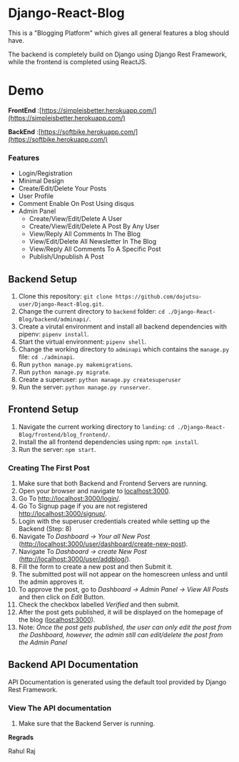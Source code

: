 # Django-React-Blog

This is a "Blogging Platform" which gives all general features a blog should have.

The backend is completely build on Django using Django Rest Framework, while the frontend is completed using ReactJS.

# Demo

**FrontEnd** :[https://simpleisbetter.herokuapp.com/](https://simpleisbetter.herokuapp.com/) 

**BackEnd** :[https://softbike.herokuapp.com/](https://softbike.herokuapp.com/)

### Features

- Login/Registration
- Minimal Design
- Create/Edit/Delete Your Posts
- User Profile
- Comment Enable On Post Using disqus
- Admin Panel
  - Create/View/Edit/Delete A User
  - Create/View/Edit/Delete A Post By Any User
  - View/Reply All Comments In The Blog
  - View/Edit/Delete All Newsletter In The Blog
  - View/Reply All Comments To A Specific Post
  - Publish/Unpublish A Post

## Backend Setup

1. Clone this repository: `git clone https://github.com/dojutsu-user/Django-React-Blog.git`.
2. Change the current directory to `backend` folder: `cd ./Django-React-Blog/backend/adminapi/`.
3. Create a virutal environment and install all backend dependencies with pipenv: `pipenv install`.
4. Start the virtual environment: `pipenv shell`.
5. Change the working directory to `adminapi` which contains the `manage.py` file: `cd ./adminapi`.
6. Run `python manage.py makemigrations`.
7. Run `python manage.py migrate`.
8. Create a superuser: `python manage.py createsuperuser`
9. Run the server: `python manage.py runserver`.

## Frontend Setup

1. Navigate the current working directory to `landing`: `cd ./Django-React-Blog/frontend/blog_frontend/`.
2. Install the all frontend dependencies using npm: `npm install`.
3. Run the server: `npm start`.

### Creating The First Post

1. Make sure that both Backend and Frontend Servers are running.
2. Open your browser and navigate to [localhost:3000](localhost:3000).
3. Go To [http://localhost:3000/login/](http://localhost:3000/login/).
4. Go To Signup page if you are not registered [http://localhost:3000/signup/](http://localhost:3000/signup/).
5. Login with the superuser credentials created while setting up the Backend (Step: 8)
6. Navigate To _Dashboard -> Your all New Post_ ([http://localhost:3000/user/dashboard/create-new-post](http://localhost:3000/user/dashboard/)).
7. Navigate To _Dashboard -> create New Post_ ([http://localhost:3000/user/addblog/](http://localhost:3000/user/addblog/)).
8. Fill the form to create a new post and then Submit it.
9. The submitted post will not appear on the homescreen unless and until the admin approves it.
10. To approve the post, go to _Dashboard -> Admin Panel -> View All Posts_ and then click on _Edit_ Button.
11. Check the checkbox labelled _Verified_ and then submit.
12. After the post gets published, it will be displayed on the homepage of the blog ([localhost:3000](localhost:3000)).
13. Note: _Once the post gets published, the user can only edit the post from the Dashboard, however, the admin still can edit/delete the post from the Admin Panel_

## Backend API Documentation

API Documentation is generated using the default tool provided by Django Rest Framework.

### View The API documentation

1. Make sure that the Backend Server is running.

**Regrads**

 Rahul Raj
